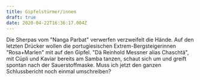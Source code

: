 ```yaml
---
title: Gipfelstürmer/innen
draft: true
date: 2020-04-22T16:36:17.004Z
---
```

Die Sherpas vom "Nanga Parbat" verwerfen verzweifelt die Hände. Auf den letzten Drücker wollen die portugiesischen Extrem-Bergsteigerinnen "Rosa+Marlen" mit auf den Gipfel. "Dä Reinhold Messner alias Chaschtä", mit Cüpli und Kaviar bereits am Samba tanzen, schaut sich  um und greift spontan nach der Sauerstoffmaske. Muss ich jetzt den ganzen Schlussbericht noch einmal umschreiben?